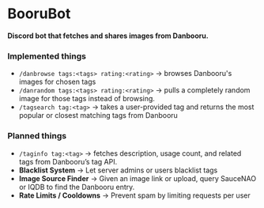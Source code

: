 # BooruBot

**Discord bot that fetches and shares images from Danbooru.**

### Implemented things
- `/danbrowse tags:<tags> rating:<rating>` → browses Danbooru's images for chosen tags
- `/danrandom tags:<tags> rating:<rating>` → pulls a completely random image for those tags instead of browsing.
- `/tagsearch tag:<tag>` → takes a user-provided tag and returns the most popular or closest matching tags from Danbooru

### Planned things
- `/taginfo tag:<tag>` → fetches description, usage count, and related tags from Danbooru’s tag API.
- **Blacklist System** → Let server admins or users blacklist tags
- **Image Source Finder** → Given an image link or upload, query SauceNAO or IQDB to find the Danbooru entry.
- **Rate Limits / Cooldowns** → Prevent spam by limiting requests per user
